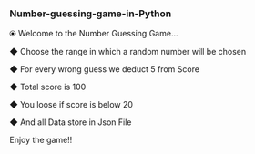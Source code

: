 ### Number-guessing-game-in-Python
⦿ Welcome to the Number Guessing Game...

◆ Choose the range in which a random number will be chosen

◆ For every wrong guess we deduct 5 from Score

◆ Total score is 100

◆ You loose if score is below 20

◆ And all Data store in Json File

   Enjoy the game!!
